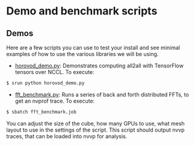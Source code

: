 # Demo and benchmark scripts


## Demos

Here are a few scripts you can use to test your install and see minimal examples
of how to use the various libraries we will be using.

 - [horovod_demo.py](horovod_demo.py): Demonstrates computing all2all with TensorFlow
 tensors over NCCL. To execute:
  ```bash
  $ srun python horovod_demo.py
  ```
 - [fft_benchmark.py](fft_benchmark.py): Runs a series of back and forth distributed FFTs, to get an nvprof trace. To execute:
  ```bash
  $ sbatch fft_benchmark.job
  ```
  You can adjust the size of the cube, how many GPUs to use, what mesh layout to use in the settings of the script. This script should output nvvp traces, that can be loaded into nvvp for analysis.
